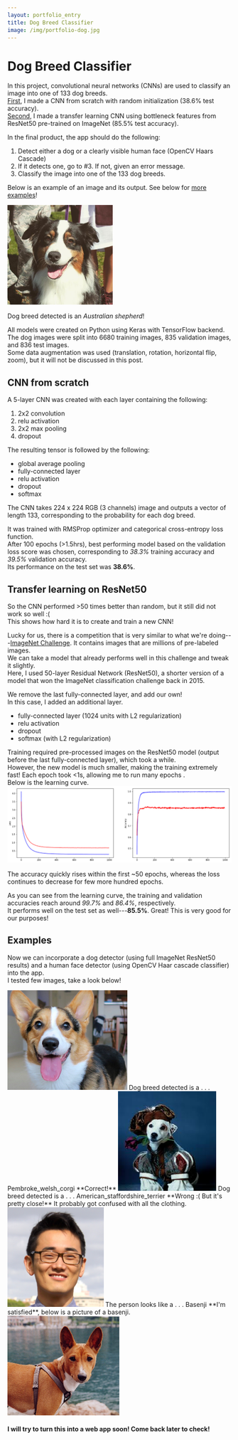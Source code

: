 ```yaml
---
layout: portfolio_entry
title: Dog Breed Classifier
image: /img/portfolio-dog.jpg
---
```


# Dog Breed Classifier

In this project, convolutional neural networks (CNNs) are used to classify an image into one of 133 dog breeds.  
[First](#cnn-from-scratch), I made a CNN from scratch with random initialization (38.6% test accuracy).  
[Second](#transfer-learning-on-resnet50), I made a transfer learning CNN using bottleneck features from ResNet50 pre-trained on ImageNet (85.5% test accuracy).

In the final product, the app should do the following:
1. Detect either a dog or a clearly visible human face (OpenCV Haars Cascade)
2. If it detects one, go to #3.  If not, given an error message.
3. Classify the image into one of the 133 dog breeds.

Below is an example of an image and its output. See below for [more examples](#examples)!

<img src="/img/dogbreedclassifier/Brownie.jpg" height="224" title="This is an Australian Shepherd we adore named Brownie!">

Dog breed detected is an *Australian shepherd*!

All models were created on Python using Keras with TensorFlow backend.  
The dog images were split into 6680 training images, 835 validation images, and 836 test images.  
Some data augmentation was used (translation, rotation, horizontal flip, zoom), but it will not be discussed in this post.


## CNN from scratch

A 5-layer CNN was created with each layer containing the following:
1. 2x2 convolution
2. relu activation
3. 2x2 max pooling
4. dropout

The resulting tensor is followed by the following:
- global average pooling
- fully-connected layer
- relu activation
- dropout
- softmax

The CNN takes 224 x 224 RGB (3 channels) image and outputs a vector of length 133, corresponding to the probability for each dog breed.

It was trained with RMSProp optimizer and categorical cross-entropy loss function.  
After 100 epochs (>1.5hrs), best performing model based on the validation loss score was chosen, corresponding to *38.3%* training accuracy and *39.5%* validation accuracy.  
Its performance on the test set was **38.6%**.


## Transfer learning on ResNet50
So the CNN performed >50 times better than random, but it still did not work so well :(  
This shows how hard it is to create and train a new CNN!  

Lucky for us, there is a competition that is very similar to what we're doing---[ImageNet Challenge](http://www.image-net.org/). It contains images that are millions of pre-labeled images.  
We can take a model that already performs well in this challenge and tweak it slightly.  
Here, I used 50-layer Residual Network (ResNet50), a shorter version of a model that won the ImageNet classification challenge back in 2015.

We remove the last fully-connected layer, and add our own!  
In this case, I added an additional layer.
- fully-connected layer (1024 units with L2 regularization)
- relu activation
- dropout
- softmax (with L2 regularization)

Training required pre-processed images on the ResNet50 model (output before the last fully-connected layer), which took a while.  
However, the new model is much smaller, making the training extremely fast! Each epoch took <1s, allowing me to run many epochs .  
Below is the learning curve.
![](/img/dogbreedclassifier/resnet50_learning_curve.png "Learning curve with ResNet50 transfer learning")

The accuracy quickly rises within the first ~50 epochs, whereas the loss continues to decrease for few more hundred epochs.

As you can see from the learning curve, the training and validation accuracies reach around *99.7%* and *86.4%*, respectively.  
It performs well on the test set as well---**85.5%**.
Great! This is very good for our purposes!

## Examples
Now we can incorporate a dog detector (using full ImageNet ResNet50 results) and a human face detector (using OpenCV Haar cascade classifier) into the app.  
I tested few images, take a look below!

<img src="/img/dogbreedclassifier/Gatsby.jpg" height="224" title="This is another dog we adore named Gatsby! He's a Welsh Pembroke Corgi.">  
Dog breed detected is a . . . Pembroke_welsh_corgi  
**Correct!**

<img src="/img/dogbreedclassifier/Wishbone.jpg" height="224" title="If you don't know this dog, you're too young! Wishbone! He's a Jack Russel Terrier.">  
Dog breed detected is a . . . American_staffordshire_terrier  
**Wrong :( But it's pretty close!** It probably got confused with all the clothing.

<img src="/img/dogbreedclassifier/Adrian.jpg" height="224" title="This is me. Not a dog.">  
The person looks like a . . . Basenji  
**I'm satisfied**, below is a picture of a basenji.  
<img src="/img/dogbreedclassifier/Basenji.jpg" height="224" title="This is a Basenji!">

#### I will try to turn this into a web app soon! Come back later to check!
